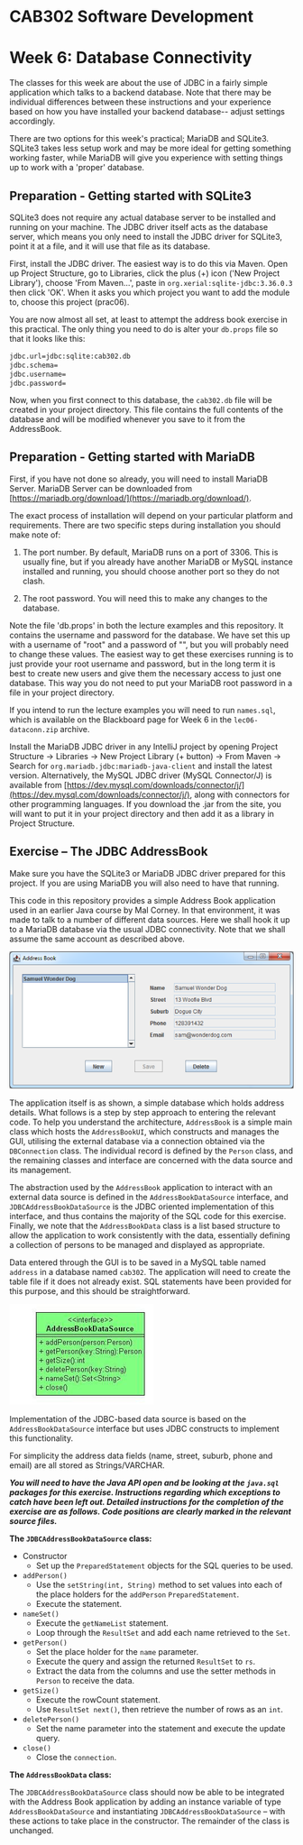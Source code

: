CAB302 Software Development
===========================

# Week 6: Database Connectivity

The classes for this week are about the use of JDBC in a fairly simple application which talks to a backend  database.
Note that there may be individual differences between these instructions and your experience based on how you have
installed your backend database-- adjust settings accordingly.

There are two options for this week's practical; MariaDB and SQLite3. SQLite3 takes less setup work and may be more
ideal for getting something working faster, while MariaDB will give you experience with setting things up to
work with a 'proper' database.

## Preparation - Getting started with SQLite3

SQLite3 does not require any actual database server to be installed and running on your machine. The JDBC driver
itself acts as the database server, which means you only need to install the JDBC driver for SQLite3, point it at
a file, and it will use that file as its database.

First, install the JDBC driver. The easiest way is to do this via Maven. Open up Project Structure, go to Libraries,
click the plus (+) icon ('New Project Library'), choose 'From Maven...', paste in `org.xerial:sqlite-jdbc:3.36.0.3` then
click 'OK'. When it asks you which project you want to add the module to, choose this project (prac06).

You are now almost all set, at least to attempt the address book exercise in this practical. The only thing you need
to do is alter your `db.props` file so that it looks like this:

    jdbc.url=jdbc:sqlite:cab302.db
    jdbc.schema=
    jdbc.username=
    jdbc.password=

Now, when you first connect to this database, the `cab302.db` file will be created  in your project directory. This
file contains the full contents of the database and will be modified whenever you save to it from the AddressBook.

## Preparation - Getting started with MariaDB

First, if you have not done so already, you will need to install MariaDB Server. MariaDB Server can be downloaded from [https://mariadb.org/download/](https://mariadb.org/download/).

The exact process of installation will depend on your particular platform and requirements. There are two specific steps
during installation you should make note of:

1. The port number. By default, MariaDB runs on a port of 3306. This is usually fine, but if you already have another
   MariaDB or MySQL instance installed and running, you should choose another port so they do not clash.
   
2. The root password. You will need this to make any changes to the database.

Note the file 'db.props' in both the lecture examples and this repository. It contains the username and password for the
database. We have set this up with a username of "root" and a password of "", but you will probably need to change these
values. The easiest way to get these exercises running is to just provide your root username and password, but in
the long term it is best to create new users and give them the necessary access to just one database. This way you
do not need to put your MariaDB root password in a file in your project directory.

If you intend to run the lecture examples you will need to run `names.sql`, which is available on the Blackboard
page for Week 6 in the `lec06-dataconn.zip` archive.

Install the MariaDB JDBC driver in any IntelliJ project by opening Project Structure -> Libraries -> New Project Library (+ button) -> From Maven -> Search for `org.mariadb.jdbc:mariadb-java-client` and install the latest version.
Alternatively, the MySQL JDBC driver (MySQL Connector/J) is available from [https://dev.mysql.com/downloads/connector/j/](https://dev.mysql.com/downloads/connector/j/), along with connectors for 
other programming languages. If you download the .jar from the site, you will want to put it in your project directory and then add it as a library in Project Structure.

## Exercise – The JDBC AddressBook

Make sure you have the SQLite3 or MariaDB JDBC driver prepared for this project. If you are using MariaDB you will
also need to have that running.

This code in this repository provides a simple Address Book application used in an earlier Java course by Mal Corney. 
In that environment, it was made to talk to a number of different data sources. Here we shall hook it up to a MariaDB
database via the usual JDBC connectivity. Note that we shall assume the same account as described above.

![Samuel Wonder Dog](imgs/img0.png)

The application itself is as shown, a simple database which holds address details. What follows is a step by step 
approach to entering the relevant code. To help you understand the architecture, `AddressBook` is a simple main class 
which hosts the `AddressBookUI`, which constructs and manages the GUI, utilising the external database via a 
connection obtained via the `DBConnection` class. The individual record is defined by the `Person` class, and the 
remaining classes and interface are concerned with the data source and its management.

The abstraction used by the `AddressBook` application to interact with an external data source is defined in the 
`AddressBookDataSource` interface, and `JDBCAddressBookDataSource` is the JDBC oriented implementation of this 
interface, and thus contains the majority of the SQL code for this exercise. Finally, we note that the `AddressBookData` 
class is a list based structure to allow the application to work consistently with the data, essentially defining a 
collection of persons to be managed and displayed as appropriate.

Data entered through the GUI is to be saved in a MySQL table named `address` in a database named `cab302`. The 
application will need to create the table file if it does not already exist. SQL statements have been provided for 
this purpose, and this should be straightforward.

![`AddressBookDataSource`](imgs/img1.png)

Implementation of the JDBC-based data source is based on the `AddressBookDataSource` interface but uses JDBC constructs 
to implement this functionality.

For simplicity the address data fields (name, street, suburb, phone and email) are all stored as Strings/VARCHAR.

***You will need to have the Java API open and be looking at the `java.sql` packages for this exercise. Instructions 
regarding which exceptions to catch have been left out. Detailed instructions for the completion of the exercise are 
as follows. Code positions are clearly marked in the relevant source files.***

**The `JDBCAddressBookDataSource` class:**

  - Constructor
    - Set up the `PreparedStatement` objects for the SQL queries to be used.
  - `addPerson()`
    - Use the `setString(int, String)` method to set values into each of the place holders for the `addPerson` 
      `PreparedStatement`.
    - Execute the statement.
  - `nameSet()`
    - Execute the `getNameList` statement.
    - Loop through the `ResultSet` and add each  name retrieved to the `Set`.
  - `getPerson()`
    - Set the place holder for the `name` parameter.
    - Execute the query and assign the returned `ResultSet` to `rs`.
    - Extract the data from the columns and use the setter methods in `Person` to receive the data.
  - `getSize()`
    - Execute the rowCount statement.
    - Use `ResultSet next()`, then retrieve the number of rows as an `int`.
  - `deletePerson()`
    - Set the name parameter into the statement and execute the update query.
  - `close()`
    - Close the `connection`.

**The `AddressBookData` class:**

The `JDBCAddressBookDataSource` class should now be able to be integrated with the Address Book application by adding 
an instance variable of type `AddressBookDataSource` and instantiating `JDBCAddressBookDataSource` – with these 
actions to take place in the constructor. The remainder of the class is unchanged.
